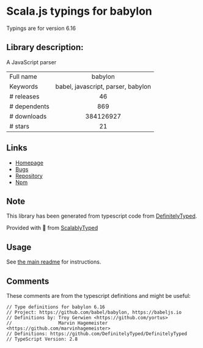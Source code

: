 
# Scala.js typings for babylon

Typings are for version 6.16

## Library description:
A JavaScript parser

|                    |                 |
| ------------------ | :-------------: |
| Full name          | babylon |
| Keywords           | babel, javascript, parser, babylon |
| # releases         | 46 |
| # dependents       | 869 |
| # downloads        | 384126927 |
| # stars            | 21 |

## Links
- [Homepage](https://babeljs.io/)
- [Bugs](https://github.com/babel/babylon/issues)
- [Repository](https://github.com/babel/babylon)
- [Npm](https://www.npmjs.com/package/babylon)
    


## Note
This library has been generated from typescript code from [DefinitelyTyped](https://definitelytyped.org).

Provided with :purple_heart: from [ScalablyTyped](https://github.com/oyvindberg/ScalablyTyped)

## Usage
See [the main readme](../../readme.md) for instructions.

## Comments

These comments are from the typescript definitions and might be useful:
```
// Type definitions for babylon 6.16
// Project: https://github.com/babel/babylon, https://babeljs.io
// Definitions by: Troy Gerwien <https://github.com/yortus>
//                 Marvin Hagemeister <https://github.com/marvinhagemeister>
// Definitions: https://github.com/DefinitelyTyped/DefinitelyTyped
// TypeScript Version: 2.8

```

